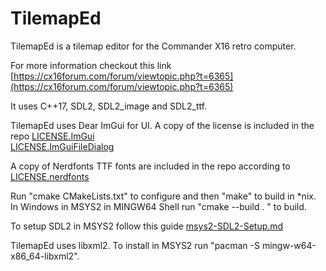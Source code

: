 # TilemapEd
TilemapEd is a tilemap editor for the Commander X16 retro computer.

For more information checkout this link [https://cx16forum.com/forum/viewtopic.php?t=6365](https://cx16forum.com/forum/viewtopic.php?t=6365)

It uses C++17, SDL2, SDL2_image and SDL2_ttf.

TilemapEd uses Dear ImGui for UI. A copy of the license is included in the repo [LICENSE.ImGui](https://raw.githubusercontent.com/ocornut/imgui/master/LICENSE.txt)     
[LICENSE.ImGuiFileDialog](https://raw.githubusercontent.com/aiekick/ImGuiFileDialog/Lib_Only/LICENSE)

A copy of Nerdfonts TTF fonts are included in the repo according to [LICENSE.nerdfonts](https://github.com/ryanoasis/nerd-fonts/blob/master/LICENSE)

Run "cmake CMakeLists.txt" to configure and then "make" to build in \*nix.      
In Windows in MSYS2 in MINGW64 Shell run "cmake --build . " to build.

To setup SDL2 in MSYS2 follow this guide [msys2-SDL2-Setup.md](https://gist.github.com/thales17/fb2e4cff60890a51d9dddd4c6e832ad2)

TilemapEd uses libxml2. To install in MSYS2 run "pacman -S mingw-w64-x86_64-libxml2".
